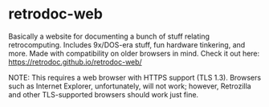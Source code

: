 # retrodoc-web
Basically a website for documenting a bunch of stuff relating retrocomputing. Includes 9x/DOS-era stuff, fun hardware tinkering, and more. Made with compatibility on older browsers in mind.
Check it out here: https://retrodoc.github.io/retrodoc-web/

NOTE: This requires a web browser with HTTPS support (TLS 1.3). Browsers such as Internet Explorer, unfortunately, will not work; however, Retrozilla and other TLS-supported browsers should work just fine.

